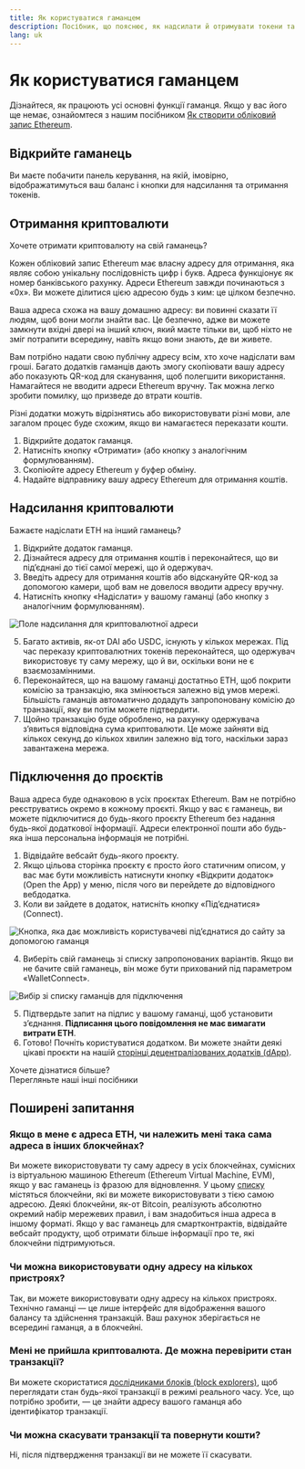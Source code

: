 ```yaml
---
title: Як користуватися гаманцем
description: Посібник, що пояснює, як надсилати й отримувати токени та підключатися до проєктів Web3.
lang: uk
---
```


# Як користуватися гаманцем

Дізнайтеся, як працюють усі основні функції гаманця. Якщо у вас його ще немає, ознайомтеся з нашим посібником [Як створити обліковий запис Ethereum](/guides/how-to-create-an-ethereum-account/).

## Відкрийте гаманець

Ви маєте побачити панель керування, на якій, імовірно, відображатимуться ваш баланс і кнопки для надсилання та отримання токенів.

## Отримання криптовалюти

Хочете отримати криптовалюту на свій гаманець?

Кожен обліковий запис Ethereum має власну адресу для отримання, яка являє собою унікальну послідовність цифр і букв. Адреса функціонує як номер банківського рахунку. Адреси Ethereum завжди починаються з «0x». Ви можете ділитися цією адресою будь з ким: це цілком безпечно.

Ваша адреса схожа на вашу домашню адресу: ви повинні сказати її людям, щоб вони могли знайти вас. Це безпечно, адже ви можете замкнути вхідні двері на інший ключ, який маєте тільки ви, щоб ніхто не зміг потрапити всередину, навіть якщо вони знають, де ви живете.

Вам потрібно надати свою публічну адресу всім, хто хоче надіслати вам гроші. Багато додатків гаманців дають змогу скопіювати вашу адресу або показують QR-код для сканування, щоб полегшити використання. Намагайтеся не вводити адреси Ethereum вручну. Так можна легко зробити помилку, що призведе до втрати коштів.

Різні додатки можуть відрізнятись або використовувати різні мови, але загалом процес буде схожим, якщо ви намагаєтеся переказати кошти.

1. Відкрийте додаток гаманця.
2. Натисніть кнопку «Отримати» (або кнопку з аналогічним формулюванням).
3. Скопіюйте адресу Ethereum у буфер обміну.
4. Надайте відправнику вашу адресу Ethereum для отримання коштів.

## Надсилання криптовалюти

Бажаєте надіслати ETH на інший гаманець?

1. Відкрийте додаток гаманця.
2. Дізнайтеся адресу для отримання коштів і переконайтеся, що ви під’єднані до тієї самої мережі, що й одержувач.
3. Введіть адресу для отримання коштів або відскануйте QR-код за допомогою камери, щоб вам не довелося вводити адресу вручну.
4. Натисніть кнопку «Надіслати» у вашому гаманці (або кнопку з аналогічним формулюванням).

![Поле надсилання для криптовалютної адреси](./send.png)
<br/>

5. Багато активів, як-от DAI або USDC, існують у кількох мережах. Під час переказу криптовалютних токенів переконайтеся, що одержувач використовує ту саму мережу, що й ви, оскільки вони не є взаємозамінними.
6. Переконайтеся, що на вашому гаманці достатньо ETH, щоб покрити комісію за транзакцію, яка змінюється залежно від умов мережі. Більшість гаманців автоматично додадуть запропоновану комісію до транзакції, яку ви потім можете підтвердити.
7. Щойно транзакцію буде оброблено, на рахунку одержувача з’явиться відповідна сума криптовалюти. Це може зайняти від кількох секунд до кількох хвилин залежно від того, наскільки зараз завантажена мережа.

## Підключення до проєктів

Ваша адреса буде однаковою в усіх проєктах Ethereum. Вам не потрібно реєструватись окремо в кожному проєкті. Якщо у вас є гаманець, ви можете підключитися до будь-якого проєкту Ethereum без надання будь-якої додаткової інформації. Адреси електронної пошти або будь-яка інша персональна інформація не потрібні.

1. Відвідайте вебсайт будь-якого проєкту.
2. Якщо цільова сторінка проєкту є просто його статичним описом, у вас має бути можливість натиснути кнопку «Відкрити додаток» (Open the App) у меню, після чого ви перейдете до відповідного вебдодатка.
3. Коли ви зайдете в додаток, натисніть кнопку «Під’єднатися» (Connect).

![Кнопка, яка дає можливість користувачеві під’єднатися до сайту за допомогою гаманця](./connect1.png)

4. Виберіть свій гаманець зі списку запропонованих варіантів. Якщо ви не бачите свій гаманець, він може бути прихований під параметром «WalletConnect».

![Вибір зі списку гаманців для підключення](./connect2.png)

5. Підтвердьте запит на підпис у вашому гаманці, щоб установити з’єднання. **Підписання цього повідомлення не має вимагати витрати ЕТН**.
6. Готово! Почніть користуватися додатком. Ви можете знайти деякі цікаві проєкти на нашій [сторінці децентралізованих додатків (dApp)](/dapps/#explore). <br />

<InfoBanner shouldSpaceBetween emoji=":eyes:">
  <div>Хочете дізнатися більше?</div>
  <ButtonLink to="/guides/">
    Перегляньте наші інші посібники
  </ButtonLink>
</InfoBanner>

## Поширені запитання

### Якщо в мене є адреса ETH, чи належить мені така сама адреса в інших блокчейнах?

Ви можете використовувати ту саму адресу в усіх блокчейнах, сумісних із віртуальною машиною Ethereum (Ethereum Virtual Machine, EVM), якщо у вас гаманець із фразою для відновлення. У цьому [списку](https://chainlist.org/) містяться блокчейни, які ви можете використовувати з тією самою адресою. Деякі блокчейни, як-от Bitcoin, реалізують абсолютно окремий набір мережевих правил, і вам знадобиться інша адреса в іншому форматі. Якщо у вас гаманець для смартконтрактів, відвідайте вебсайт продукту, щоб отримати більше інформації про те, які блокчейни підтримуються.

### Чи можна використовувати одну адресу на кількох пристроях?

Так, ви можете використовувати одну адресу на кількох пристроях. Технічно гаманці — це лише інтерфейс для відображення вашого балансу та здійснення транзакцій. Ваш рахунок зберігається не всередині гаманця, а в блокчейні.

### Мені не прийшла криптовалюта. Де можна перевірити стан транзакції?

Ви можете скористатися [дослідниками блоків (block explorers)](/developers/docs/data-and-analytics/block-explorers/), щоб переглядати стан будь-якої транзакції в режимі реального часу. Усе, що потрібно зробити, — це знайти адресу вашого гаманця або ідентифікатор транзакції.

### Чи можна скасувати транзакції та повернути кошти?

Ні, після підтвердження транзакції ви не можете її скасувати.
